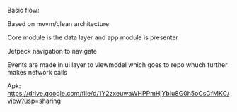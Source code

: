 Basic flow:

Based on mvvm/clean architecture

Core module is the data layer and app module is presenter

Jetpack navigation to navigate


Events are made in ui layer to viewmodel which goes to repo whuch further makes network calls


Apk: https://drive.google.com/file/d/1Y2zxeuwaWHPPmHjYbIu8G0h5oCsGfMKC/view?usp=sharing


